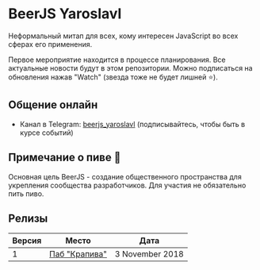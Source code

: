 # BeerJS Yaroslavl

Неформальный митап для всех, кому интересен JavaScript во всех сферах его применения.

Первое мероприятие находится в процессе планирования. Все актуальные новости будут в этом репозитории. Можно подписаться на обновления нажав "Watch" (звезда тоже не будет лишней :star:).

## Общение онлайн
- Канал в Telegram: [beerjs_yaroslavl](http://t.me/beerjs_yaroslavl) (подписывайтесь, чтобы быть в курсе событий)

## Примечание о пиве :beers:

Основная цель BeerJS - создание общественного пространства для укрепления сообщества разработчиков. Для участия не обязательно пить пиво.

## Релизы

Версия | Место  | Дата
-|-|-
1 | [Паб "Крапива"](https://github.com/beerjs/yaroslavl/issues/2) | 3 November 2018
